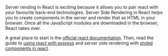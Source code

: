 Server rending in React is exciting because it allows you to pair react with your favourite back-end technologies. Server Side Rendering in React helps you to create components in the server and render that as HTML in your browser. Once all the JavaScript modules are downloaded in the browser, React takes over.

A great place to start is the [official react documentation](https://reactjs.org/docs/react-dom-server.html). Then, read the guide to [using react with express](https://medium.com/front-end-weekly/server-side-rendering-with-react-and-express-382591bfc77c) and server side rendering with [styled components in react](https://medium.com/styled-components/the-simple-guide-to-server-side-rendering-react-with-styled-components-d31c6b2b8fbf).
